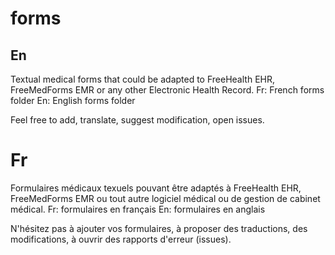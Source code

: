 # forms

## En
Textual medical forms that could be adapted to FreeHealth EHR, FreeMedForms EMR or any other Electronic Health Record.
Fr: French forms folder
En: English forms folder

Feel free to add, translate, suggest modification, open issues.

# Fr
Formulaires médicaux texuels pouvant être adaptés à FreeHealth EHR, FreeMedForms EMR
ou tout autre logiciel médical ou de gestion de cabinet médical.
Fr: formulaires en français
En: formulaires en anglais

N'hésitez pas à ajouter vos formulaires, à proposer des traductions, des modifications,
à ouvrir des rapports d'erreur (issues).
